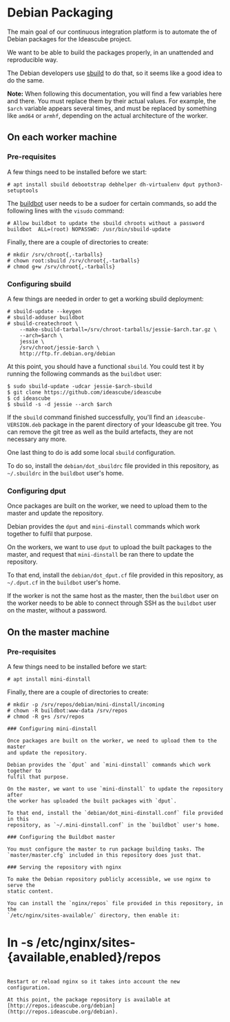 # Debian Packaging

The main goal of our continuous integration platform is to automate the
of Debian packages for the Ideascube project.

We want to be able to build the packages properly, in an unattended and
reproducible way.

The Debian developers use [sbuild](https://wiki.debian.org/sbuild) to do that,
so it seems like a good idea to do the same.

**Note:** When following this documentation, you will find a few variables
here and there. You must replace them by their actual values. For example, the
`$arch` variable appears several times, and must be replaced by something like
`amd64` or `armhf`, depending on the actual architecture of the worker.

## On each worker machine

### Pre-requisites

A few things need to be installed before we start:

```
# apt install sbuild debootstrap debhelper dh-virtualenv dput python3-setuptools
```

The [buildbot](buildbot.md) user needs to be a sudoer for certain commands, so
add the following lines with the `visudo` command:

```
# Allow buildbot to update the sbuild chroots without a password
buildbot  ALL=(root) NOPASSWD: /usr/bin/sbuild-update
```

Finally, there are a couple of directories to create:

```
# mkdir /srv/chroot{,-tarballs}
# chown root:sbuild /srv/chroot{,-tarballs}
# chmod g+w /srv/chroot{,-tarballs}
```

### Configuring sbuild

A few things are needed in order to get a working sbuild deployment:

```
# sbuild-update --keygen
# sbuild-adduser buildbot
# sbuild-createchroot \
    --make-sbuild-tarball=/srv/chroot-tarballs/jessie-$arch.tar.gz \
    --arch=$arch \
    jessie \
    /srv/chroot/jessie-$arch \
    http://ftp.fr.debian.org/debian
```

At this point, you should have a functional `sbuild`. You could test it by
running the following commands as the `buildbot` user:

```
$ sudo sbuild-update -udcar jessie-$arch-sbuild
$ git clone https://github.com/ideascube/ideascube
$ cd ideascube
$ sbuild -s -d jessie --arch $arch
```

If the `sbuild` command finished successfully, you'll find an
`ideascube-VERSION.deb` package in the parent directory of your Ideascube git
tree. You can remove the git tree as well as the build artefacts, they are not
necessary any more.

One last thing to do is add some local `sbuild` configuration.

To do so, install the `debian/dot_sbuildrc` file provided in this repository,
as `~/.sbuildrc` in the `buildbot` user's home.

### Configuring dput

Once packages are built on the worker, we need to upload them to the master
and update the repository.

Debian provides the `dput` and `mini-dinstall` commands which work together to
fulfil that purpose.

On the workers, we want to use `dput` to upload the built packages to the
master, and request that `mini-dinstall` be ran there to update the
repository.

To that end, install the `debian/dot_dput.cf` file provided in this
repository, as `~/.dput.cf` in the `buildbot` user's home.

If the worker is not the same host as the master, then the `buildbot` user on
the worker needs to be able to connect through SSH as the `buildbot` user on
the master, without a password.

## On the master machine

### Pre-requisites

A few things need to be installed before we start:

```
# apt install mini-dinstall
```

Finally, there are a couple of directories to create:

```
# mkdir -p /srv/repos/debian/mini-dinstall/incoming
# chown -R buildbot:www-data /srv/repos
# chmod -R g+s /srv/repos

### Configuring mini-dinstall

Once packages are built on the worker, we need to upload them to the master
and update the repository.

Debian provides the `dput` and `mini-dinstall` commands which work together to
fulfil that purpose.

On the master, we want to use `mini-dinstall` to update the repository after
the worker has uploaded the built packages with `dput`.

To that end, install the `debian/dot_mini-dinstall.conf` file provided in this
repository, as `~/.mini-dinstall.conf` in the `buildbot` user's home.

### Configuring the Buildbot master

You must configure the master to run package building tasks. The
`master/master.cfg` included in this repository does just that.

### Serving the repository with nginx

To make the Debian repository publicly accessible, we use nginx to serve the
static content.

You can install the `nginx/repos` file provided in this repository, in the
`/etc/nginx/sites-available/` directory, then enable it:

```
# ln -s /etc/nginx/sites-{available,enabled}/repos
```

Restart or reload nginx so it takes into account the new configuration.

At this point, the package repository is available at
[http://repos.ideascube.org/debian](http://repos.ideascube.org/debian).
